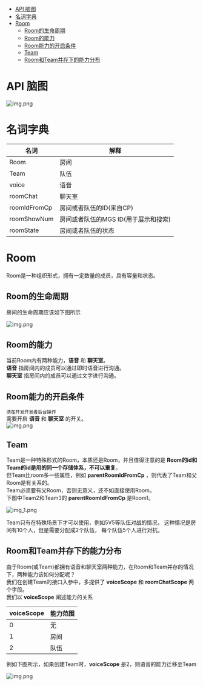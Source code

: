 
<!-- TOC -->

- [API 脑图](#api-脑图)
- [名词字典](#名词字典)
- [Room](#room)
    - [Room的生命周期](#room的生命周期)
    - [Room的能力](#room的能力)
    - [Room能力的开启条件](#room能力的开启条件)
    - [Team](#team)
    - [Room和Team并存下的能力分布](#room和team并存下的能力分布)

<!-- /TOC -->

# API 脑图
![img.png](https://cdn.233xyx.com/1617110054459_929.png)

# 名词字典

|  名词   | 解释  |
|  ----  | ----  |
| Room  | 房间 |
| Team  | 队伍 |
| voice  | 语音|
| roomChat  | 聊天室|
| roomIdFromCp  | 房间或者队伍的ID(来自CP) |
| roomShowNum  | 房间或者队伍的MGS ID(用于展示和搜索) |
| roomState  | 房间或者队伍的状态|

# Room
Room是一种组织形式，拥有一定数量的成员，具有容量和状态。

## Room的生命周期
房间的生命周期应该如下图所示

![img.png](https://cdn.233xyx.com/1617110054581_242.png)

## Room的能力
当前Room内有两种能力，**语音** 和 **聊天室**。  
**语音** 指房间内的成员可以通过即时语音进行沟通。  
**聊天室** 指房间内的成员可以通过文字进行沟通。

## Room能力的开启条件
`请在开发开发者后台操作`  
需要开启 **语音** 和 **聊天室** 的开关。  
![img.png](https://cdn.233xyx.com/1617110054808_839.png)


## Team
Team是一种特殊形式的Room，本质还是Room，并且值得注意的是 **Room的id和Team的id是用的同一个存储体系，不可以重复**。  
但Team比room多一些属性，例如 **parentRoomIdFromCp** ，则代表了Team和父Room是有关系的。  
Team必须要有父Room，否则无意义，还不如直接使用Room。  
下图中Team2和Team3的 **parentRoomIdFromCp** 是Room1。

![img_1.png](https://cdn.233xyx.com/1617110054915_502.png)

Team只有在特殊场景下才可以使用，例如5V5等队伍对战的情况，
这种情况是房间有10个人，但是需要分配成2个队伍，
每个队伍5个人进行对抗。

## Room和Team并存下的能力分布
由于Room(或Team)都拥有语音和聊天室两种能力，在Room和Team并存的情况下，两种能力该如何分配呢？  
我们在创建Team的接口入参中，多提供了 **voiceScope** 和 **roomChatScope** 两个字段。  
我们以 **voiceScope** 阐述能力的关系

|  voiceScope   | 能力范围 |
|  ----  | ----  |
| 0  | 无 |
| 1  | 房间 |
| 2  | 队伍  |

例如下图所示，如果创建Team时，**voiceScope** 是2，则语音的能力迁移至Team

![img.png](https://cdn.233xyx.com/1617110054684_113.png)

